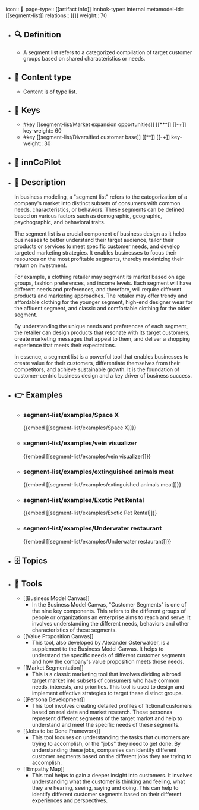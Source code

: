 icon:: 🧿
page-type:: [[artifact info]]
innbok-type:: internal
metamodel-id:: [[segment-list]]
relations:: [[]]
weight:: 70

- ## 🔍 Definition
  - A segment list refers to a categorized compilation of target customer groups based on shared characteristics or needs.
- ## 📰 Content type 
  - Content is of type list.
  
- ## 🔑 Keys
  - #key [[segment-list/Market expansion opportunities]] [[***]] [[-+]]
    key-weight:: 60
  - #key [[segment-list/Diversified customer base]] [[**]] [[-+]]
    key-weight:: 30
- ## 🤖 innCoPilot
  
- ## 📖 Description
  In business modeling, a "segment list" refers to the categorization of a company's market into distinct subsets of consumers with common needs, characteristics, or behaviors. These segments can be defined based on various factors such as demographic, geographic, psychographic, and behavioral traits. 
  
  The segment list is a crucial component of business design as it helps businesses to better understand their target audience, tailor their products or services to meet specific customer needs, and develop targeted marketing strategies. It enables businesses to focus their resources on the most profitable segments, thereby maximizing their return on investment.
  
  For example, a clothing retailer may segment its market based on age groups, fashion preferences, and income levels. Each segment will have different needs and preferences, and therefore, will require different products and marketing approaches. The retailer may offer trendy and affordable clothing for the younger segment, high-end designer wear for the affluent segment, and classic and comfortable clothing for the older segment. 
  
  By understanding the unique needs and preferences of each segment, the retailer can design products that resonate with its target customers, create marketing messages that appeal to them, and deliver a shopping experience that meets their expectations. 
  
  In essence, a segment list is a powerful tool that enables businesses to create value for their customers, differentiate themselves from their competitors, and achieve sustainable growth. It is the foundation of customer-centric business design and a key driver of business success.
- ## 👉 Examples
  - ### segment-list/examples/Space X
    {{embed [[segment-list/examples/Space X]]}}
  - ### segment-list/examples/vein visualizer
    {{embed [[segment-list/examples/vein visualizer]]}}
  - ### segment-list/examples/extinguished animals meat
    {{embed [[segment-list/examples/extinguished animals meat]]}}
  - ### segment-list/examples/Exotic Pet Rental
    {{embed [[segment-list/examples/Exotic Pet Rental]]}}
  - ### segment-list/examples/Underwater restaurant
    {{embed [[segment-list/examples/Underwater restaurant]]}}
  
- ## 🗄️ Topics
  
- ## 🧰 Tools
  - [[Business Model Canvas]]
    - In the Business Model Canvas, "Customer Segments" is one of the nine key components. This refers to the different groups of people or organizations an enterprise aims to reach and serve. It involves understanding the different needs, behaviors and other characteristics of these segments.
  - [[Value Proposition Canvas]]
    - This tool, also developed by Alexander Osterwalder, is a supplement to the Business Model Canvas. It helps to understand the specific needs of different customer segments and how the company's value proposition meets those needs.
  - [[Market Segmentation]]
    - This is a classic marketing tool that involves dividing a broad target market into subsets of consumers who have common needs, interests, and priorities. This tool is used to design and implement effective strategies to target these distinct groups.
  - [[Persona Development]]
    - This tool involves creating detailed profiles of fictional customers based on real data and market research. These personas represent different segments of the target market and help to understand and meet the specific needs of these segments.
  - [[Jobs to be Done Framework]]
    - This tool focuses on understanding the tasks that customers are trying to accomplish, or the "jobs" they need to get done. By understanding these jobs, companies can identify different customer segments based on the different jobs they are trying to accomplish.
  - [[Empathy Map]]
    - This tool helps to gain a deeper insight into customers. It involves understanding what the customer is thinking and feeling, what they are hearing, seeing, saying and doing. This can help to identify different customer segments based on their different experiences and perspectives.

